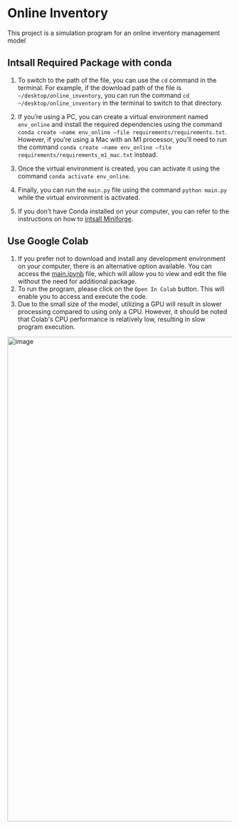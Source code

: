 # Online Inventory
This project is a simulation program for an online inventory management model

## Intsall Required Package with conda
1. To switch to the path of the file, you can use the `cd` command in the terminal. For example, if the download path of the file is `~/desktop/online_inventory`, you can run the command `cd ~/desktop/online_inventory` in the terminal to switch to that directory.

2. If you’re using a PC, you can create a virtual environment named `env_online` and install the required dependencies using the command `conda create –name env_online –file requirements/requirements.txt`. However, if you’re using a Mac with an M1 processor, you’ll need to run the command `conda create –name env_online –file requirements/requirements_m1_mac.txt` instead.

3. Once the virtual environment is created, you can activate it using the command `conda activate env_online`.

4. Finally, you can run the `main.py` file using the command `python main.py` while the virtual environment is activated.

5. If you don’t have Conda installed on your computer, you can refer to the instructions on how to [intsall Miniforge](https://equatorial-marlin-edd.notion.site/Install-Miniforge-on-Mac-of-M-chips-Windows-ec7d87d8c6494cca83681c5cbf9a3ac4).

## Use Google Colab
1. If you prefer not to download and install any development environment on your computer, there is an alternative option available. You can access the [main.ipynb](./colab/main.ipynb) file, which will allow you to view and edit the file without the need for additional package. 
2. To run the program, please click on the `Open In Colab` button. This will enable you to access and execute the code.
3. Due to the small size of the model, utilizing a GPU will result in slower processing compared to using only a CPU. However, it should be noted that Colab's CPU performance is relatively low, resulting in slow program execution.

<img width="1087" alt="image" src="https://user-images.githubusercontent.com/114122443/225371274-0b043ca0-7170-4b42-b011-393b7d2386b4.png">
